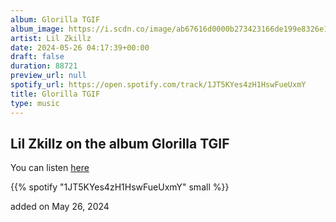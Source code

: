 ```yaml
---
album: Glorilla TGIF
album_image: https://i.scdn.co/image/ab67616d0000b273423166de199e8326e1195221
artist: Lil Zkillz
date: 2024-05-26 04:17:39+00:00
draft: false
duration: 88721
preview_url: null
spotify_url: https://open.spotify.com/track/1JT5KYes4zH1HswFueUxmY
title: Glorilla TGIF
type: music
---
```



## Lil Zkillz on the album Glorilla TGIF

You can listen [here](https://open.spotify.com/track/1JT5KYes4zH1HswFueUxmY)

{{% spotify "1JT5KYes4zH1HswFueUxmY" small %}}

added on May 26, 2024